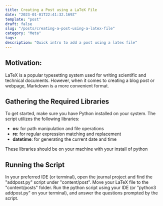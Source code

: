 ```yaml
---
title: Creating a Post using a LaTeX File
date: "2023-01-01T22:41:32.169Z"
template: "post"
draft: false
slug: "/posts/creating-a-post-using-a-latex-file"
category: "Meta"
tags:
description: "Quick intro to add a post using a latex file"
---
```


## Motivation:
LaTeX is a popular typesetting system used for writing scientific and technical documents. However, when it comes to creating a blog post or webpage, Markdown is a more convenient format.

## Gathering the Required Libraries
To get started, make sure you have Python installed on your system. The script utilizes the following libraries:

- **os**: for path manipulation and file operations
- **re**: for regular expression matching and replacement
- **datetime**: for generating the current date and time

These libraries should be on your machine with your install of python

## Running the Script
In your preferred IDE (or terminal), open the journal project and find the "addpost.py" script under "content/post". Move your LaTeX file to the "content/posts" folder. Run the python script using your IDE (or "python3 addpost.py" on your terminal), and answer the questions prompted by the script.